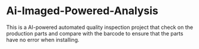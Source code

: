 # Ai-Imaged-Powered-Analysis

This is a AI-powered automated quality inspection project that check on the production parts and compare with the barcode to ensure that the parts have no error when installing.
